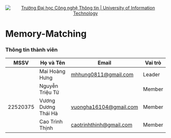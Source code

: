 <p align="center">
  <a href="https://www.uit.edu.vn/" title="Trường Đại học Công nghệ Thông tin" style="border: 5;">
    <img src="https://i.imgur.com/WmMnSRt.png" alt="Trường Đại học Công nghệ Thông tin | University of Information Technology">
  </a>
</p>


# Memory-Matching

### Thông tin thành viên
| MSSV     | Họ và Tên        | Email                   | Vai trò     |
|----------|------------------|-------------------------|-------------|
|  | Mai Hoàng Hưng |  mhhung0811@gmail.com | Leader |
|  | Nguyễn Triệu Tữ |  | Member |
| 22520375 | Vương Dương Thái Hà  | vuongha16104@gmail.com | Member |
|  | Cao Trình Thịnh  | caotrinhthinh@gmail.com | Member |


